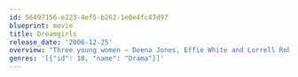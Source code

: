 ```yaml
---
id: 56497156-e223-4ef5-b262-1e0e4fc47d97
blueprint: movie
title: Dreamgirls
release_date: '2006-12-25'
overview: "Three young women – Deena Jones, Effie White and Lorrell Robinson – dream of becoming pop stars and they get their wish when they're chosen to be backup singers for the legendary James 'Thunder' Early."
genres: '[{"id": 18, "name": "Drama"}]'
---
```

